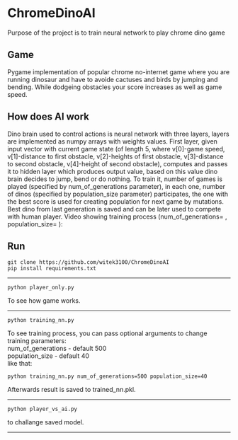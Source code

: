 # ChromeDinoAI
Purpose of the project is to train neural network to play chrome dino game
## Game
Pygame implementation of popular chrome no-internet game where you are running dinosaur and have to avoide cactuses and birds by jumping and bending.
While dodgeing obstacles your score increases as well as game speed.
## How does AI work
Dino brain used to control actions is neural network with three layers, layers are implemented as numpy arrays with weights values. First layer, given input vector with current game state (of length 5, where v[0]-game speed, v[1]-distance to first obstacle, v[2]-heights of first obstacle, v[3]-distance to second obstacle, v[4]-height of second obstacle), computes and passes it to hidden layer which produces output value, based on this value dino brain decides to jump, bend or do nothing. To train it, number of games is played (specified by num_of_generations parameter), in each one, number of dinos (specified by population_size parameter) participates, the one with the best score is used for creating population for next game by mutations. Best dino from last generation is saved and can be later used to compete with human player. Video showing training process (num_of_generations= , population_size= ):
## Run
```
git clone https://github.com/witek3100/ChromeDinoAI
pip install requirements.txt
```
_______________________________________________________
```
python player_only.py
```
To see how game works.
_______________________________________________________
```
python training_nn.py
```
To see training process, you can pass optional arguments to change training parameters:  
num_of_generations - default 500  
population_size - default 40  
like that:
```
python training_nn.py num_of_generations=500 population_size=40
```
Afterwards result is saved to trained_nn.pkl.
_______________________________________________________
```
python player_vs_ai.py
```
to challange saved model.
_______________________________________________________
